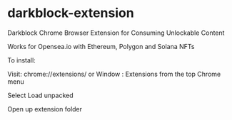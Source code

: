 # darkblock-extension
 Darkblock Chrome Browser Extension for Consuming Unlockable Content

Works for Opensea.io with Ethereum, Polygon and Solana NFTs


To install:

Visit: chrome://extensions/ or Window : Extensions from the top Chrome menu

Select Load unpacked

Open up extension folder